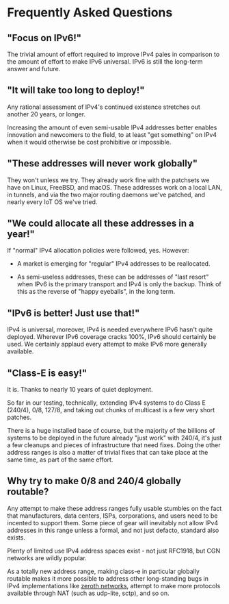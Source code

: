 # Frequently Asked Questions

## "Focus on IPv6!"

The trivial amount of effort required to improve IPv4 pales in comparison
to the amount of effort to make IPv6 universal. IPv6 is still the long-term answer and future.

## "It will take too long to deploy!"

Any rational assessment of IPv4's continued existence stretches out
another 20 years, or longer.

Increasing the amount of even semi-usable IPv4 addresses better
enables innovation and newcomers to the field, to at least "get
something" on IPv4 when it would otherwise be cost prohibitive or
impossible.

## "These addresses will never work globally"

They won't unless we try. They already work fine with the patchsets we
have on Linux, FreeBSD, and macOS. These addresses work on a local LAN, in tunnels, and via the two major routing daemons we've patched, and nearly every IoT OS we've tried.

## "We could allocate all these addresses in a year!"

If "normal" IPv4 allocation policies were followed, yes. However:

* A market is emerging for "regular" IPv4 addresses to be reallocated.

* As semi-useless addresses, these can be addresses of "last resort" when IPv6 is the primary transport and IPv4 is only the backup. Think of this as the reverse of "happy eyeballs", in the long term.

## "IPv6 is better! Just use that!"

IPv4 is universal, moreover, IPv4 is needed everywhere IPv6 hasn't
quite deployed. Wherever IPv6 coverage cracks 100%, IPv6 should
certainly be used. We certainly applaud every attempt to make
IPv6 more generally available.

## "Class-E is easy!"

It is. Thanks to nearly 10 years of quiet deployment.

So far in our testing, technically, extending IPv4 systems to do Class E (240/4), 0/8, 127/8, and taking out chunks of multicast is a few very short patches.

There is a huge installed base of course, but the majority of the billions of systems to be deployed in the future already "just work" with 240/4, it's just a few cleanups and pieces of infrastructure that need fixes. Doing the other address ranges is also a matter of trivial fixes that can take place at the
same time, as part of the same effort.

## Why try to make 0/8 and 240/4 globally routable?

Any attempt to make these address ranges fully usable stumbles on the
fact that manufacturers, data centers, ISPs, corporations, and users
need to be incented to support them. Some piece of gear will
inevitably not allow IPv4 addresses in this range unless a formal, and
not just defacto, standard also exists.

Plenty of limited use IPv4 address spaces exist - not just RFC1918,
but CGN networks are wildly popular.

As a totally new address range, making class-e in particular globally
routable makes it more possible to address other long-standing bugs in
IPv4 implementations like [zeroth networks](ZEROTH.md), attempt to make
more protocols available through NAT (such as udp-lite, sctp), and so on.


